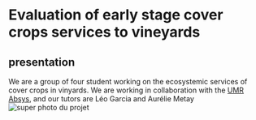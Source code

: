 # Evaluation of early stage cover crops services to vineyards
## presentation
We are a group of four student working on the ecosystemic services of cover crops in vinyards. We are working in collaboration with the [UMR Absys](https://umr-absys.cirad.fr/l-unite/annuaire), and our tutors are Léo Garcia and Aurélie Metay 
![super photo du projet](https://tse2.mm.bing.net/th?id=OIP.Zmb4PlGoV8YhvXLEei3qngHaFb&pid=Api&P=0)
